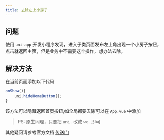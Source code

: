 ```yaml
---
title: 去除左上小房子
---
```


## 问题

使用 `uni-app` 开发小程序发现，进入子类页面发布左上角出现一个小房子按钮，点击就返回主页，但是业务中不需要这个操作，想办法去除。

## 解决方法

在当前页面添加以下代码

```js
onShow(){
	uni.hideHomeButton();
}
```

该方法可以隐藏返回首页按钮,如全局都要去除可以在 `App.vue` 中添加

> PS: 原生同理，只要把 `uni.` 改成 `wx.` 即可

其他疑问请参考官方文档 [传送门](https://uniapp.dcloud.io/api/ui/navigationbar?id=hidehomebutton)
